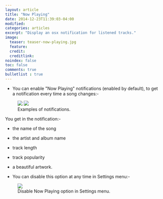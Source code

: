 ```yaml
---
layout: article
title: "Now Playing"
date: 2014-12-23T11:39:03-04:00
modified:
categories: articles
excerpt: "Display an osx notification for listened tracks."
image:
  teaser: teaser-now-playing.jpg
  feature:
  credit: 
  creditlink:
noindex: false
toc: false
comments: true
bulletlist : true
---
```


* You can enable "Now Playing" notifications (enabled by default), to get a notification every time a song changes:-

<figure class="half">
	<img src="{{ site.url }}/images/now-playing.jpg"></a>
	<img src="{{ site.url }}/images/now-playing3.jpg"></a>
	<figcaption>Examples of notifications.</figcaption>
</figure>

You get in the notification:- 

  * the name of the song
  * the artist and album name
  * track length
  * track popularity
  * a beautiful artwork.

* You can disable this option at any time in Settings menu:-

<figure>
	<img src="{{ site.url }}/images/now-playing2.jpg"></a>
	<figcaption>Disable Now Playing option in Settings menu.</figcaption>
</figure>